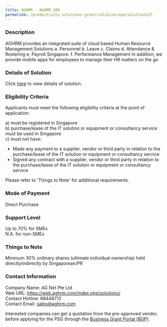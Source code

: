 ```yaml
---
title: AGHRM - AGHRM 100
permalink: /productivity-solutions-grant/solutionrepo/solution127
---
```


### Description

AGHRM provides an integrated suite of cloud based Human Resource Management Solutions
a.	Personnel
b.	Leave
c.	Claims
d.	Attendance & Rostering
e.	Payroll Singapore. 
f.	Performance Management
In addition, we provide mobile apps for employees to manage their HR matters on the go

### Details of Solution

Click <a href='https://www.gobusiness.gov.sg/images/psg/Desensitised_AG_NET_20200197_Annex_3_20200707122338_Part_3.pdf' target='_blank' rel='noopener'>here</a> to view details of solution.

### Eligibility Criteria

Applicants must meet the following eligibility criteria at the point of application:

a) must be registered in Singapore <br>
b) purchase/lease of the IT solution or equipment or consultancy service must be used in Singapore <br>
c) must not have:
- Made any payment to a supplier, vendor or third party in relation to the purchase/lease of the IT solution or equipment or consultancy service
- Signed any contract with a supplier, vendor or third party in relation to the purchase/lease of the IT solution or equipment or consultancy service

Please refer to 'Things to Note' for additional requirements.

### Mode of Payment
Direct Purchase

### Support Level
Up to 70% for SMEs <br>
N.A. for non-SMEs

### Things to Note
 Minimum 30% ordinary shares (ultimate individual ownership) held directly/indirectly by Singaporean/PR

### Contact Information
Company Name: AG Net Pte Ltd <br>Web URL: https://web.aghrm.com/index.php/solutions/ <br>Contact Hotline: 68448712 <br>Contact Email: sales@aghrm.com <br>

Interested companies can get a quotation from the pre-approved vendor, before applying for the PSG through the <a target='_blank' rel='noopener' href='https://www.businessgrants.gov.sg/'>Business Grant Portal (BGP)</a>.
